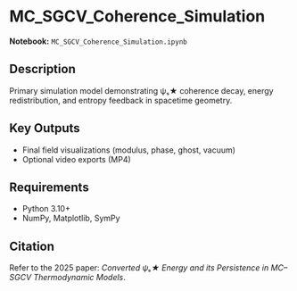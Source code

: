 # MC_SGCV_Coherence_Simulation

**Notebook:** `MC_SGCV_Coherence_Simulation.ipynb`

## Description
Primary simulation model demonstrating ψₛ★ coherence decay, energy redistribution, and entropy feedback in spacetime geometry.

## Key Outputs
- Final field visualizations (modulus, phase, ghost, vacuum)
- Optional video exports (MP4)

## Requirements
- Python 3.10+
- NumPy, Matplotlib, SymPy

## Citation
Refer to the 2025 paper: *Converted ψₛ★ Energy and its Persistence in MC–SGCV Thermodynamic Models*.

